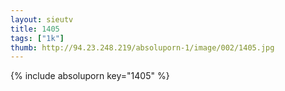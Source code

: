 ```yaml
--- 
layout: sieutv
title: 1405
tags: ["1k"]
thumb: http://94.23.248.219/absoluporn-1/image/002/1405.jpg
---
```

{% include absoluporn key="1405" %} 
